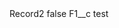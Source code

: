 <?xml version="1.0" encoding="UTF-8"?>
<CustomMetadata xmlns="http://soap.sforce.com/2006/04/metadata" xmlns:xsi="http://www.w3.org/2001/XMLSchema-instance" xmlns:xsd="http://www.w3.org/2001/XMLSchema">
    <label>Record2</label>
    <protected>false</protected>
    <values>
        <field>F1__c</field>
        <value xsi:type="xsd:string">test</value>
    </values>
</CustomMetadata>
